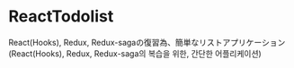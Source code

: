 # ReactTodolist
React(Hooks), Redux, Redux-sagaの復習為、簡単なリストアプリケーション
(React(Hooks), Redux, Redux-saga의 복습을 위한, 간단한 어플리케이션)
